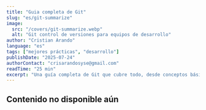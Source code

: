 ```yaml
---
title: "Guia completa de Git"
slug: "es/git-summarize"
image:
  src: "/covers/git-summarize.webp"
  alt: "Git control de versiones para equipos de desarrollo"
author: "Cristian Arando"
language: "es"
tags: ["mejores prácticas", "desarrollo"]
publishDate: "2025-07-24"
authorContact: "crisarandosyse@gmail.com"
readTime: "25 min"
excerpt: "Una guía completa de Git que cubre todo, desde conceptos básicos hasta flujos de trabajo avanzados, estrategias de ramificación y mejores prácticas para equipos de desarrollo profesionales."
---
```

## Contenido no disponible aún